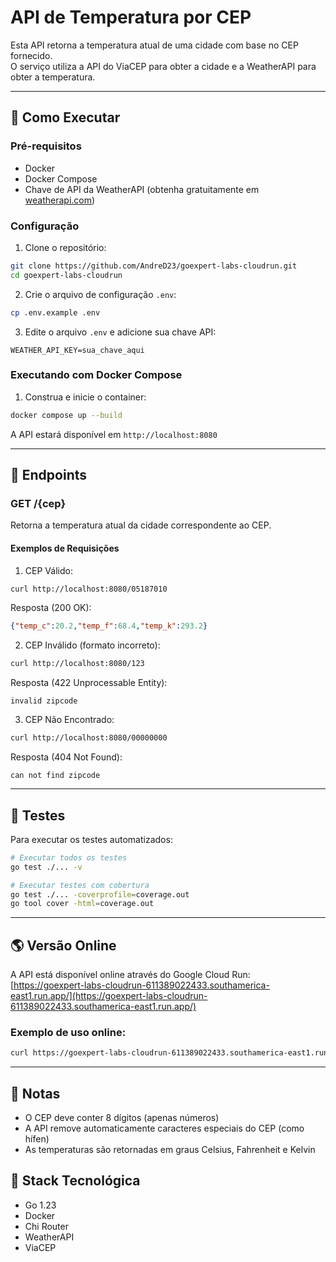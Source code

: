# API de Temperatura por CEP

Esta API retorna a temperatura atual de uma cidade com base no CEP fornecido. <br>
O serviço utiliza a API do ViaCEP para obter a cidade e a WeatherAPI para obter a temperatura.

---

## 🚀 Como Executar

### Pré-requisitos
- Docker
- Docker Compose
- Chave de API da WeatherAPI (obtenha gratuitamente em [weatherapi.com](https://www.weatherapi.com))

### Configuração

1. Clone o repositório:
```bash
git clone https://github.com/AndreD23/goexpert-labs-cloudrun.git
cd goexpert-labs-cloudrun
```

2. Crie o arquivo de configuração `.env`:
```bash
cp .env.example .env
```

3. Edite o arquivo `.env` e adicione sua chave API:
```env
WEATHER_API_KEY=sua_chave_aqui
```

### Executando com Docker Compose

1. Construa e inicie o container:
```bash
docker compose up --build
```

A API estará disponível em `http://localhost:8080`

---
## 📌 Endpoints

### GET /{cep}
Retorna a temperatura atual da cidade correspondente ao CEP.

#### Exemplos de Requisições

1. CEP Válido:
```bash
curl http://localhost:8080/05187010
```
Resposta (200 OK):
```json
{"temp_c":20.2,"temp_f":68.4,"temp_k":293.2}
```

2. CEP Inválido (formato incorreto):
```bash
curl http://localhost:8080/123
```

Resposta (422 Unprocessable Entity):
```
invalid zipcode
```

3. CEP Não Encontrado:
```bash
curl http://localhost:8080/00000000
```

Resposta (404 Not Found):
```
can not find zipcode
```

---

## 🧪 Testes

Para executar os testes automatizados:

```bash
# Executar todos os testes
go test ./... -v

# Executar testes com cobertura
go test ./... -coverprofile=coverage.out
go tool cover -html=coverage.out
```

---

## 🌎 Versão Online

A API está disponível online através do Google Cloud Run: <br>
[https://goexpert-labs-cloudrun-611389022433.southamerica-east1.run.app/](https://goexpert-labs-cloudrun-611389022433.southamerica-east1.run.app/)

### Exemplo de uso online:
```bash
curl https://goexpert-labs-cloudrun-611389022433.southamerica-east1.run.app/05187010
```

---

## 📝 Notas

- O CEP deve conter 8 dígitos (apenas números)
- A API remove automaticamente caracteres especiais do CEP (como hífen)
- As temperaturas são retornadas em graus Celsius, Fahrenheit e Kelvin

## 🔧 Stack Tecnológica

- Go 1.23
- Docker
- Chi Router
- WeatherAPI
- ViaCEP
